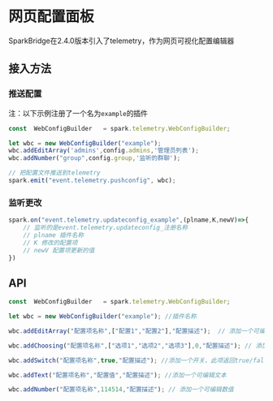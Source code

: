 # 网页配置面板

SparkBridge在2.4.0版本引入了telemetry，作为网页可视化配置编辑器

## 接入方法


### 推送配置

注：以下示例注册了一个名为`example`的插件
``` js
const  WebConfigBuilder   = spark.telemetry.WebConfigBuilder;

let wbc = new WebConfigBuilder("example");
wbc.addEditArray('admins',config.admins,'管理员列表');
wbc.addNumber("group",config.group,'监听的群聊');

// 把配置文件推送到telemetry
spark.emit("event.telemetry.pushconfig", wbc);

```

### 监听更改
``` js
spark.on("event.telemetry.updateconfig_example",(plname,K,newV)=>{
    // 监听的是event.telemetry.updateconfig_注册名称
    // plname 插件名称 
    // K 修改的配置项
    // newV 配置项更新的值
})
```

## API

``` js
const  WebConfigBuilder   = spark.telemetry.WebConfigBuilder;

let wbc = new WebConfigBuilder("example"); //插件名称

wbc.addEditArray("配置项名称",["配置1","配置2"],"配置描述");  // 添加一个可编辑数组

wbc.addChoosing("配置项名称",["选项1","选项2","选项3"],0,"配置描述"); // 添加一个可选择数组，第三个参数为当前所选

wbc.addSwitch("配置项名称",true,"配置描述"); //添加一个开关，此项返回true/false

wbc.addText("配置项名称","配置值","配置描述"); //添加一个可编辑文本

wbc.addNumber("配置项名称",114514,"配置描述"); // 添加一个可编辑数值
```